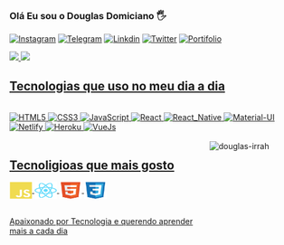 
### Olá Eu sou o Douglas Domiciano 🖐️

[![Instagram](		https://img.shields.io/badge/Instagram-7b4fb4?style=for-the-badge&logo=instagram&logoColor=white)](https://www.instagram.com/douglas-irrah/)
[![Telegram](https://img.shields.io/badge/Telegram-2CA5E0?style=for-the-badge&logo=telegram&logoColor=white)](https://t.me/douglas-irrah)
[![Linkdin](	https://img.shields.io/badge/LinkedIn-0077B5?style=for-the-badge&logo=linkedin&logoColor=white)](https://www.linkedin.com/in/douglas-de-souza-domiciano-05a460181/)
[![Twitter](	https://img.shields.io/badge/Twitter-1DA1F2?style=for-the-badge&logo=twitter&logoColor=white)](https://twitter.com/Devdouglas-irrah)
[![Portifolio](	https://img.shields.io/badge/Portifolio-000?style=for-the-badge&logo=ghost&logoColor=yellow)](https://douglas-irrah.github.io/Portifolio/)


 <div>
  <a href="https://github.com/douglas-irrah">
  <img height="175em" src="https://github-readme-stats.vercel.app/api?username=douglas-irrah&show_icons=true&theme=tokyonight&include_all_commits=true&count_private=false"/>
  <img height="175em" src="https://github-readme-stats.vercel.app/api/top-langs/?username=douglas-irrah&layout=compact&langs_count=16&theme=tokyonight"/>

  
</div>

## Tecnologias que uso no meu dia a dia

<div style="display: inline_block"></br>
  <img aling="center" alt="HTML5" src="https://img.shields.io/badge/HTML5-E34F26?style=for-the-badge&logo=html5&logoColor=white"/>
  <img aling="center" alt="CSS3" src="https://img.shields.io/badge/CSS3-1572B6?style=for-the-badge&logo=css3&logoColor=white"/>
  <img aling="center" alt="JavaScript" src="https://img.shields.io/badge/JavaScript-F7DF1E?style=for-the-badge&logo=javascript&logoColor=black"/>
  <img aling="center" alt="React" src="https://img.shields.io/badge/React-20232A?style=for-the-badge&logo=react&logoColor=61DAFB"/>
  <img aling="center" alt="React_Native" src="https://img.shields.io/badge/React_Native-20232A?style=for-the-badge&logo=react&logoColor=61DAFB"/>
  <img aling="center" alt="Material-UI" src="https://img.shields.io/badge/Material--UI-430098?style=for-the-badge&logo=material-ui&logoColor=white"/>
  <img aling="center" alt="Netlify" src="https://img.shields.io/badge/Netlify-00C7B7?style=for-the-badge&logo=netlify&logoColor=white"/>
  <img aling="center" alt="Heroku" src="https://img.shields.io/badge/Heroku-430098?style=for-the-badge&logo=heroku&logoColor=white"/>
  <img aling="center" alt="VueJs" src="https://img.shields.io/badge/Vue.js-41b883?style=for-the-badge&logo=vuedotjs&logoColor=white"/>
</div>
<div style="display: inline_block"><br>
  <img align="right" height="150" width="150" alt="douglas-irrah" src="https://media.giphy.com/media/aTf4PONtSYB1e/giphy.gif">
</div>
<div style="display: inline_block">
<h2>Tecnoligioas que mais gosto</h2>
  <img align="center" alt="Rafa-Js" height="30" width="40" src="https://raw.githubusercontent.com/devicons/devicon/master/icons/javascript/javascript-plain.svg">
  <img align="center" alt="Rafa-React" height="30" width="40" src="https://raw.githubusercontent.com/devicons/devicon/master/icons/react/react-original.svg">
  <img align="center" alt="Rafa-HTML" height="30" width="40" src="https://raw.githubusercontent.com/devicons/devicon/master/icons/html5/html5-original.svg">
  <img align="center" alt="Rafa-CSS" height="30" width="40" src="https://raw.githubusercontent.com/devicons/devicon/master/icons/css3/css3-original.svg">
  </div></br>

Apaixonado por Tecnologia e querendo aprender mais a cada dia  
